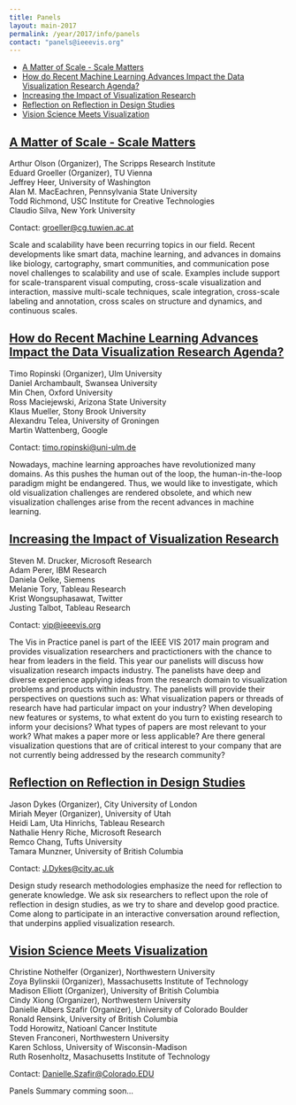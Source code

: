 ```yaml
---
title: Panels
layout: main-2017
permalink: /year/2017/info/panels
contact: "panels@ieeevis.org"
---
```


* [A Matter of Scale - Scale Matters](#scale-matters)
* [How do Recent Machine Learning Advances Impact the Data Visualization Research Agenda?](#ml-agenda)
* [Increasing the Impact of Visualization Research](#vip)
* [Reflection on Reflection in Design Studies](#design-studies)
* [Vision Science Meets Visualization](#vision-science)


## <a name="scale-matters"></a> [A Matter of Scale - Scale Matters](http://ieeevis.org)

Arthur Olson (Organizer), The Scripps Research Institute  
Eduard Groeller (Organizer), TU Vienna  
Jeffrey Heer, University of Washington  
Alan M. MacEachren, Pennsylvania State University  
Todd Richmond, USC Institute for Creative Technologies  
Claudio Silva, New York University

Contact: groeller@cg.tuwien.ac.at

Scale and scalability have been recurring topics in our field. Recent developments like smart data, machine learning, and advances in domains like biology, cartography, smart communities, and communication pose novel challenges to scalability and use of scale. Examples include support for scale-transparent visual computing, cross-scale visualization and interaction, massive multi-scale techniques, scale integration, cross-scale labeling and annotation, cross scales on structure and dynamics, and continuous scales. 

## <a name="ml-agenda"></a> [How do Recent Machine Learning Advances Impact the Data Visualization Research Agenda?](http://ieeevis.org)

Timo Ropinski (Organizer), Ulm University  
Daniel Archambault, Swansea University  
Min Chen, Oxford University  
Ross Maciejewski, Arizona State University  
Klaus Mueller, Stony Brook University  
Alexandru Telea, University of Groningen  
Martin Wattenberg, Google

Contact: timo.ropinski@uni-ulm.de

Nowadays, machine learning approaches have revolutionized many domains. As this pushes the human out of the loop, the human-in-the-loop paradigm might be endangered. Thus, we would like to investigate, which old visualization challenges are rendered obsolete, and which new visualization challenges arise from the recent advances in machine learning.

## <a name="vip"></a> [Increasing the Impact of Visualization Research](http://www.visinpractice.rwth-aachen.de/panel.html)

Steven M. Drucker, Microsoft Research  
Adam Perer, IBM Research  
Daniela Oelke, Siemens  
Melanie Tory, Tableau Research  
Krist Wongsuphasawat, Twitter  
Justing Talbot, Tableau Research

Contact: vip@ieeevis.org

The Vis in Practice panel is part of the IEEE VIS 2017 main program and provides visualization researchers and practictioners with the chance to hear from leaders in the field. This year our panelists will discuss how visualization research impacts industry. The panelists have deep and diverse experience applying ideas from the research domain to visualization problems and products within industry. The panelists will provide their perspectives on questions such as: What visualization papers or threads of research have had particular impact on your industry? When developing new features or systems, to what extent do you turn to existing research to inform your decisions? What types of papers are most relevant to your work? What makes a paper more or less applicable? Are there general visualization questions that are of critical interest to your company that are not currently being addressed by the research community?


## <a name="design-studies"></a> [Reflection on Reflection in Design Studies](http://ieeevis.org)

Jason Dykes (Organizer), City University of London  
Miriah Meyer (Organizer), University of Utah  
Heidi Lam, Uta Hinrichs, Tableau Research  
Nathalie Henry Riche, Microsoft Research  
Remco Chang, Tufts University  
Tamara Munzner, University of British Columbia

Contact: J.Dykes@city.ac.uk

Design study research methodologies emphasize the need for reflection to generate knowledge. We ask six researchers to reflect upon the role of reflection in design studies, as we try to share and develop good practice. Come along to participate in an interactive conversation around reflection, that underpins applied visualization research.

## <a name="vision-science"></a> [Vision Science Meets Visualization](http://ieeevis.org)

Christine Nothelfer (Organizer), Northwestern University  
Zoya Bylinskii (Organizer), Massachusetts Institute of Technology  
Madison Elliott (Organizer), University of British Columbia  
Cindy Xiong (Organizer), Northwestern University  
Danielle Albers Szafir (Organizer), University of Colorado Boulder  
Ronald Rensink, University of British Columbia  
Todd Horowitz, Natioanl Cancer Institute  
Steven Franconeri, Northwestern University  
Karen Schloss, University of Wisconsin-Madison  
Ruth Rosenholtz, Masachusetts Institute of Technology

Contact: Danielle.Szafir@Colorado.EDU

Panels Summary comming soon...





